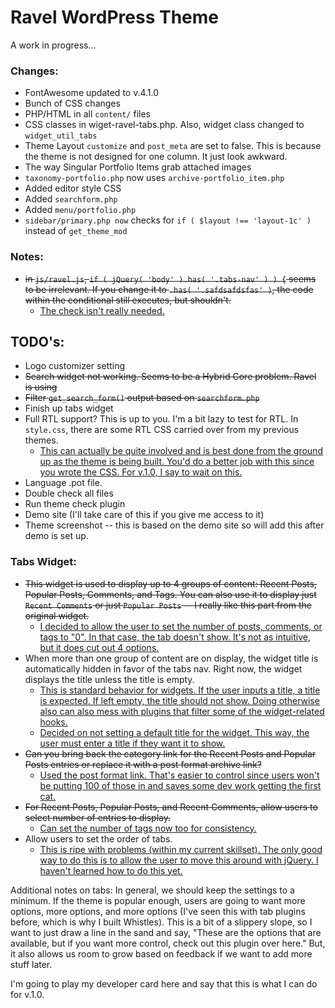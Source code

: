 # Ravel WordPress Theme

A work in progress...

### Changes:

* FontAwesome updated to v.4.1.0
* Bunch of CSS changes
* PHP/HTML in all `content/` files
* CSS classes in wiget-ravel-tabs.php. Also, widget class changed to `widget_util_tabs`
* Theme Layout `customize` and `post_meta` are set to false. This is because the theme is not designed for one column. It just look awkward.
* The way Singular Portfolio Items grab attached images
* `taxonomy-portfolio.php` now uses `archive-portfolio_item.php`
* Added editor style CSS
* Added `searchform.php`
* Added `menu/portfolio.php`
* `sidebar/primary.php now` checks for `if ( $layout !== 'layout-1c' )` instead of `get_theme_mod`

### Notes:
* <del>in `js/ravel.js`, `if ( jQuery( 'body' ).has( '.tabs-nav' ) ) {` seems to be irrelevant. If you change it to `.has( '.safdsafdsfas' )`, the code within the conditional still executes, but shouldn't.</del>
	* <ins>The check isn't really needed.</ins>

## TODO's:

* Logo customizer setting
* <del>Search widget not working. Seems to be a Hybrid Core problem. Ravel is using</del> 
* <del>Filter `get_search_form()` output based on `searchform.php`</del>
* Finish up tabs widget
* Full RTL support? This is up to you. I'm a bit lazy to test for RTL. In `style.css`, there are some RTL CSS carried over from my previous themes.
	* <ins>This can actually be quite involved and is best done from the ground up as the theme is being built. You'd do a better job with this since you wrote the CSS. For v.1.0, I say to wait on this.</ins>
* Language .pot file.
* Double check all files
* Run theme check plugin
* Demo site (I'll take care of this if you give me access to it)
* Theme screenshot -- this is based on the demo site so will add this after demo is set up.

### Tabs Widget:

* <del>This widget is used to display up to 4 groups of content: Recent Posts, Popular Posts, Comments, and Tags. You can also use it to display just `Recent Comments` or just `Popular Posts` -- I really like this part from the original widget.</del>
	* <ins>I decided to allow the user to set the number of posts, comments, or tags to "0".  In that case, the tab doesn't show.  It's not as intuitive, but it does cut out 4 options.</ins>
* When more than one group of content are on display, the widget title is automatically hidden in favor of the tabs nav. Right now, the widget displays the title unless the title is empty.
	* <ins>This is standard behavior for widgets.  If the user inputs a title, a title is expected.  If left empty, the title should not show.  Doing otherwise also can also mess with plugins that filter some of the widget-related hooks.</ins>
	* <ins>Decided on not setting a default title for the widget. This way, the user must enter a title if they want it to show.</ins>
* <del>Can you bring back the category link for the Recent Posts and Popular Posts entries or replace it with a post format archive link?</del>
	* <ins>Used the post format link. That's easier to control since users won't be putting 100 of those in and saves some dev work getting the first cat.</ins>
* <del>For Recent Posts, Popular Posts, and Recent Comments, allow users to select number of entries to display.</del>
	* <ins>Can set the number of tags now too for consistency.</ins>
* Allow users to set the order of tabs.
	* <ins>This is ripe with problems (within my current skillset).  The only good way to do this is to allow the user to move this around with jQuery.  I haven't learned how to do this yet.</ins>

Additional notes on tabs:  In general, we should keep the settings to a minimum.  If the theme is popular enough, users are going to want more options, more options, and more options (I've seen this with tab plugins before, which is why I built Whistles).  This is a bit of a slippery slope, so I want to just draw a line in the sand and say, "These are the options that are available, but if you want more control, check out this plugin over here."  But, it also allows us room to grow based on feedback if we want to add more stuff later.

I'm going to play my developer card here and say that this is what I can do for v.1.0.